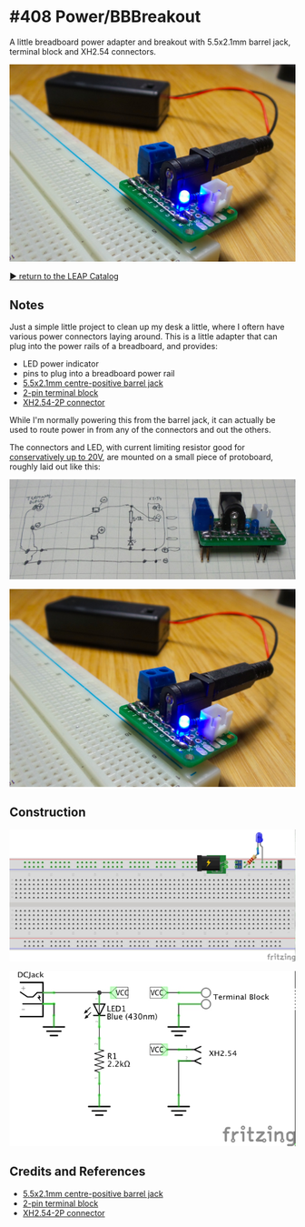 # #408 Power/BBBreakout

A little breadboard power adapter and breakout with 5.5x2.1mm barrel jack, terminal block and XH2.54 connectors.

![Build](./assets/BBBreakout_build.jpg?raw=true)

[:arrow_forward: return to the LEAP Catalog](https://leap.tardate.com)

## Notes

Just a simple little project to clean up my desk a little, where I oftern have various power connectors laying around.
This is a little adapter that can plug into the power rails of a breadboard, and provides:

* LED power indicator
* pins to plug into a breadboard power rail
* [5.5x2.1mm centre-positive barrel jack](https://www.aliexpress.com/item/10PCS-5-5x2-1mm-Electrical-Socket-Outlet-DC-005-DC-Outlet-5000-Times-Black/32265586514.html)
* [2-pin terminal block](https://www.aliexpress.com/item/Free-Shipping-20pcs-2-Pin-Screw-Terminal-Block-Connector-5mm-Pitch-B/663929906.html)
* [XH2.54-2P connector](https://www.aliexpress.com/store/product/5OPCS-XH2-54-2P-2-54mm-2A-Pitch-White-Tower-Connector-Straight-Needle-Seat-XH2-54/1246743_32787163509.html)

While I'm normally powering this from the barrel jack, it can actually be used to route power in from any of the connectors and out the others.

The connectors and LED, with current limiting resistor good for [conservatively up to 20V](https://www.wolframalpha.com/input/?i=2.2k%CE%A9*10mA+%2B+2.0V),
are mounted on a small piece of protoboard, roughly laid out like this:

![BBBreakout_layout](./assets/BBBreakout_layout.jpg?raw=true)

![Build](./assets/BBBreakout_build.jpg?raw=true)

## Construction

![Breadboard](./assets/BBBreakout_bb.jpg?raw=true)

![Schematic](./assets/BBBreakout_schematic.jpg?raw=true)

## Credits and References
* [5.5x2.1mm centre-positive barrel jack](https://www.aliexpress.com/item/10PCS-5-5x2-1mm-Electrical-Socket-Outlet-DC-005-DC-Outlet-5000-Times-Black/32265586514.html)
* [2-pin terminal block](https://www.aliexpress.com/item/Free-Shipping-20pcs-2-Pin-Screw-Terminal-Block-Connector-5mm-Pitch-B/663929906.html)
* [XH2.54-2P connector](https://www.aliexpress.com/store/product/5OPCS-XH2-54-2P-2-54mm-2A-Pitch-White-Tower-Connector-Straight-Needle-Seat-XH2-54/1246743_32787163509.html)

